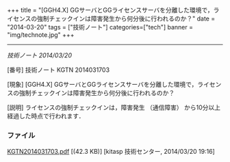 +++
title = "[GGH4.X] GGサーバとGGライセンスサーバを分離した環境で，ライセンスの強制チェックインは障害発生から何分後に行われるのか？"
date = "2014-03-20"
tags = ["技術ノート"]
categories=["tech"]
banner = "img/technote.jpg"
+++

-------------------------------------------------------------------------------------------------------------------------

*技術ノート
2014/03/20*


[番号]
技術ノート KGTN 2014031703

[現象]
[GGH4.X]
GGサーバとGGライセンスサーバを分離した環境で，ライセンスの強制チェックインは障害発生から何分後に行われるのか？

[説明]
ライセンスの強制チェックインは，障害発生 （通信障害）
から10分以上経過した時点で行われます．


### ファイル





[KGTN2014031703.pdf](http://techreport.kitasp.net/attachments/download/1625/KGTN2014031703.pdf)
 [(42.3 KB)] [kitasp 技術センター, 2014/03/20
19:16]
